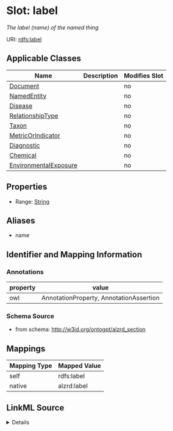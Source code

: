 

# Slot: label


_The label (name) of the named thing_



URI: [rdfs:label](http://www.w3.org/2000/01/rdf-schema#label)



<!-- no inheritance hierarchy -->





## Applicable Classes

| Name | Description | Modifies Slot |
| --- | --- | --- |
| [Document](Document.md) |  |  no  |
| [NamedEntity](NamedEntity.md) |  |  no  |
| [Disease](Disease.md) |  |  no  |
| [RelationshipType](RelationshipType.md) |  |  no  |
| [Taxon](Taxon.md) |  |  no  |
| [MetricOrIndicator](MetricOrIndicator.md) |  |  no  |
| [Diagnostic](Diagnostic.md) |  |  no  |
| [Chemical](Chemical.md) |  |  no  |
| [EnvironmentalExposure](EnvironmentalExposure.md) |  |  no  |







## Properties

* Range: [String](String.md)



## Aliases


* name



## Identifier and Mapping Information





### Annotations

| property | value |
| --- | --- |
| owl | AnnotationProperty, AnnotationAssertion |



### Schema Source


* from schema: http://w3id.org/ontogpt/alzrd_section




## Mappings

| Mapping Type | Mapped Value |
| ---  | ---  |
| self | rdfs:label |
| native | alzrd:label |




## LinkML Source

<details>
```yaml
name: label
annotations:
  owl:
    tag: owl
    value: AnnotationProperty, AnnotationAssertion
description: The label (name) of the named thing
from_schema: http://w3id.org/ontogpt/alzrd_section
aliases:
- name
rank: 1000
slot_uri: rdfs:label
alias: label
owner: NamedEntity
domain_of:
- NamedEntity
range: string

```
</details>